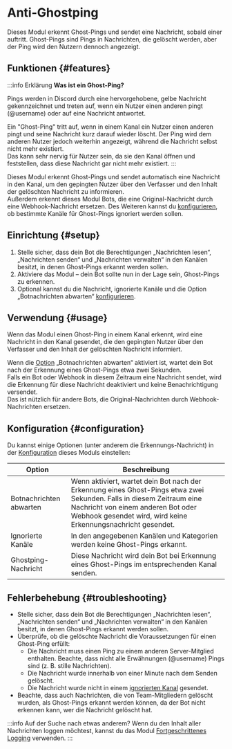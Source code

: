# Anti-Ghostping

Dieses Modul erkennt Ghost-Pings und sendet eine Nachricht, sobald einer auftritt. Ghost-Pings sind Pings in Nachrichten, die gelöscht werden, aber der Ping wird den Nutzern dennoch angezeigt.

<ModuleOverview moduleName="anti-ghostping" />

## Funktionen {#features}

:::info Erklärung
**Was ist ein Ghost-Ping?**

Pings werden in Discord durch eine hervorgehobene, gelbe Nachricht gekennzeichnet und treten auf, wenn ein Nutzer einen anderen pingt (@username) oder auf eine Nachricht antwortet.

Ein "Ghost-Ping" tritt auf, wenn in einem Kanal ein Nutzer einen anderen pingt und seine Nachricht kurz darauf wieder löscht. Der Ping wird dem anderen Nutzer jedoch weiterhin angezeigt, während die Nachricht selbst nicht mehr existiert.  
Das kann sehr nervig für Nutzer sein, da sie den Kanal öffnen und feststellen, dass diese Nachricht gar nicht mehr existiert.
:::

Dieses Modul erkennt Ghost-Pings und sendet automatisch eine Nachricht in den Kanal, um den gepingten Nutzer über den Verfasser und den Inhalt der gelöschten Nachricht zu informieren.  
Außerdem erkennt dieses Modul Bots, die eine Original-Nachricht durch eine Webhook-Nachricht ersetzen. Des Weiteren kannst du [konfigurieren](#configuration), ob bestimmte Kanäle für Ghost-Pings ignoriert werden sollen.

## Einrichtung {#setup}

1. Stelle sicher, dass dein Bot die Berechtigungen „Nachrichten lesen“, „Nachrichten senden“ und „Nachrichten verwalten“ in den Kanälen besitzt, in denen Ghost-Pings erkannt werden sollen.
2. Aktiviere das Modul – dein Bot sollte nun in der Lage sein, Ghost-Pings zu erkennen.
3. Optional kannst du die Nachricht, ignorierte Kanäle und die Option „Botnachrichten abwarten“ [konfigurieren](#configuration).

## Verwendung {#usage}

Wenn das Modul einen Ghost-Ping in einem Kanal erkennt, wird eine Nachricht in den Kanal gesendet, die den gepingten Nutzer über den Verfasser und den Inhalt der gelöschten Nachricht informiert.

Wenn die [Option](#configuration) „Botnachrichten abwarten“ aktiviert ist, wartet dein Bot nach der Erkennung eines Ghost-Pings etwa zwei Sekunden.  
Falls ein Bot oder Webhook in diesem Zeitraum eine Nachricht sendet, wird die Erkennung für diese Nachricht deaktiviert und keine Benachrichtigung versendet.  
Das ist nützlich für andere Bots, die Original-Nachrichten durch Webhook-Nachrichten ersetzen.

## Konfiguration {#configuration}

Du kannst einige Optionen (unter anderem die Erkennungs-Nachricht) in der [Konfiguration](https://scnx.app/de/glink?page=bot/configuration?query=anti&file=anti-ghostping|config) dieses Moduls einstellen:

| Option                   | Beschreibung                                                                                                                                                                                                                |
|--------------------------|-----------------------------------------------------------------------------------------------------------------------------------------------------------------------------------------------------------------------------|
| Botnachrichten abwarten  | Wenn aktiviert, wartet dein Bot nach der Erkennung eines Ghost-Pings etwa zwei Sekunden. Falls in diesem Zeitraum eine Nachricht von einem anderen Bot oder Webhook gesendet wird, wird keine Erkennungsnachricht gesendet. |
| Ignorierte Kanäle        | In den angegebenen Kanälen und Kategorien werden keine Ghost-Pings erkannt.                                                                                                                                                 |
| Ghostping-Nachricht      | Diese Nachricht wird dein Bot bei Erkennung eines Ghost-Pings im entsprechenden Kanal senden.                                                                                                                               |

## Fehlerbehebung {#troubleshooting}

* Stelle sicher, dass dein Bot die Berechtigungen „Nachrichten lesen“, „Nachrichten senden“ und „Nachrichten verwalten“ in den Kanälen besitzt, in denen Ghost-Pings erkannt werden sollen.
* Überprüfe, ob die gelöschte Nachricht die Voraussetzungen für einen Ghost-Ping erfüllt:
   * Die Nachricht muss einen Ping zu einem anderen Server-Mitglied enthalten. Beachte, dass nicht alle Erwähnungen (@username) Pings sind (z. B. stille Nachrichten).
   * Die Nachricht wurde innerhalb von einer Minute nach dem Senden gelöscht.
   * Die Nachricht wurde nicht in einem [ignorierten Kanal](#configuration) gesendet.
* Beachte, dass auch Nachrichten, die von Team-Mitgliedern gelöscht wurden, als Ghost-Pings erkannt werden können, da der Bot nicht erkennen kann, wer die Nachricht gelöscht hat.

:::info Auf der Suche nach etwas anderem?
Wenn du den Inhalt aller Nachrichten loggen möchtest, kannst du das Modul [Fortgeschrittenes Logging](/de/docs/custom-bot/modules/administration/logging) verwenden.
:::

